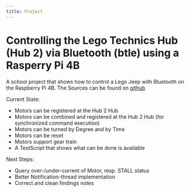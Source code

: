 ```yaml
---
title: Project
---
```

# Controlling the Lego Technics Hub (Hub 2) via Bluetooth (btle) using a Rasperry Pi 4B
A school project that shows how to control a Lego Jeep with Bluetooth on the Raspberry Pi 4B.
The Sources can be found on [github](https://github.com/DietrichChristopeit/project-cimino/)

Current State:
  - Motors can be registered at the Hub 2 Hub
  - Motors can be combined and registered at the Hub 2 Hub (for synchronized command execution)
  - Motors can be turned by Degree and by Time
  - Motors can be reset
  - Motors support gear train
  - A TestScript that shows what can be done is available
  
Next Steps:
  - Query over-/under-current of Motor, resp. STALL status
  - Better Notification-thread implementation
  - Correct and clean findings notes
